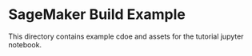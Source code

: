 # SageMaker Build Example
This directory contains example cdoe and assets for the tutorial jupyter notebook. 
